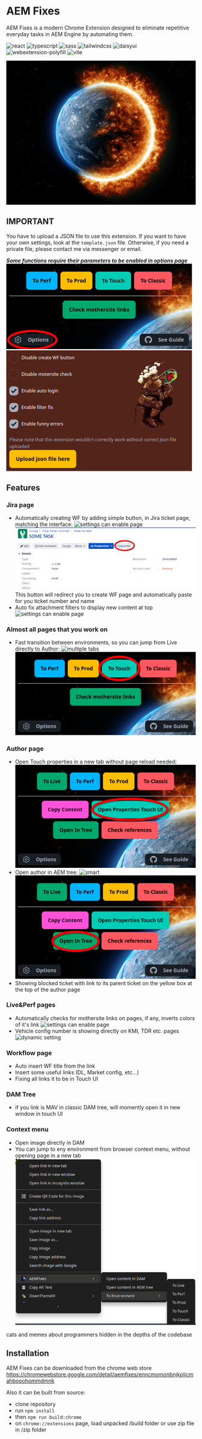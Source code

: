<!--- This README was auto-generated using 'npm run readme' --> 

# AEM Fixes

AEM Fixes is a modern Chrome Extension designed to eliminate repetitive everyday tasks in AEM Engine by automating them.

![react](https://img.shields.io/badge/react-18.3-green) ![typescript](https://img.shields.io/badge/typescript-5.6-aqua) ![sass](https://img.shields.io/badge/sass-1.79-pink) ![tailwindcss](https://img.shields.io/badge/tailwindcss-3.4-navy) ![daisyui](https://img.shields.io/badge/daisyui-4.12-yellow) ![webextension-polyfill](https://img.shields.io/badge/webextension_polyfill-0.10-red) ![vite](https://img.shields.io/badge/vite-5.4-azure) 

![Armageddon](public/armageddon.png)

## IMPORTANT

You have to upload a JSON file to use this extension. If you want to have your own settings, look at the `template.json` file. Otherwise, if you need a private file, please contact me via messenger or email.

**_Some functions require their parameters to be enabled in options page_** ![Options Button](tutorial/OptionsButton.png) ![Options Page](tutorial/OptionsPage.png)

## Features

### Jira page

* Automatically creating WF by adding simple button, in Jira ticket page, matching the interface: ![settings can enable page](https://img.shields.io/badge/customizable-red) ![jira WF Button](tutorial/jiraWFButton.png)This button will redirect you to create WF page and automatically paste for you ticket number and name
* Auto fix attachment filters to display new content at top ![settings can enable page](https://img.shields.io/badge/customizable-red)

### Almost all pages that you work on

* Fast transition between environments, so you can jump from Live directly to Author: ![multiple tabs](https://img.shields.io/badge/multiple-tabs-green)  
![Env Transition](tutorial/EnvTransition.png)

### Author page

* Open Touch properties in a new tab without page reload needed:![Open Touch Properties](tutorial/OpenTouchProperties.png)
* Open author in AEM tree: ![smart](https://img.shields.io/badge/smart-green) ![Open In AEM Tree](tutorial/OpenInAEMTree.png)
* Showing blocked ticket with link to its parent ticket on the yellow box at the top of the author page

### Live&Perf pages

* Automatically checks for mothersite links on pages, if any, inverts colors of it's link ![settings can enable page](https://img.shields.io/badge/customizable-red)
* Vehicle config number is showing directly on KMI, TDR etc. pages ![dynamic setting](https://img.shields.io/badge/dynamic-green)

### Workflow page

* Auto insert WF title from the link
* Insert some useful links (DL, Market config, etc...)
* Fixing all links it to be in Touch UI

### DAM Tree

* if you link is MAV in classic DAM tree, will momently open it in new window in touch UI

### Context menu

* Open image directly in DAM
* You can jump to eny environment from browser context menu, without opening page in a new tab![Context Menu](tutorial/ContextMenu.png)

cats and memes about programmers hidden in the depths of the codebase

## Installation

AEM Fixes can be downloaded from the chrome web store https://chromewebstore.google.com/detail/aemfixes/enncmomonbnjkpljcmahbooohommdmnk

Also it can be built from source:

* clone repository
* run `npm install`
* then `npm run build:chrome`
* on `chrome://extensions` page, load unpacked /build folder or use zip file in /zip folder